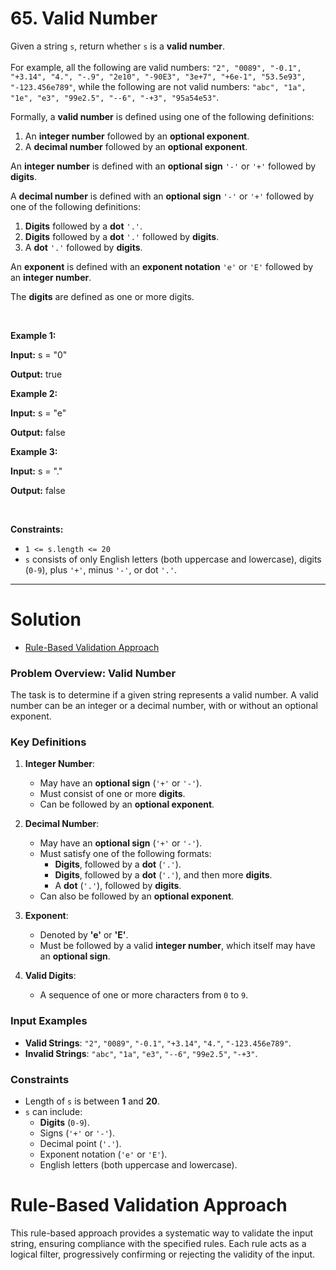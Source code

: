 # 65. Valid Number

<p>Given a string <code>s</code>, return whether <code>s</code> is a <strong>valid number</strong>.<br>
<br>
For example, all the following are valid numbers: <code>"2", "0089", "-0.1", "+3.14", "4.", "-.9", "2e10", "-90E3", "3e+7", "+6e-1", "53.5e93", "-123.456e789"</code>, while the following are not valid numbers: <code>"abc", "1a", "1e", "e3", "99e2.5", "--6", "-+3", "95a54e53"</code>.</p>

<p>Formally, a&nbsp;<strong>valid number</strong> is defined using one of the following definitions:</p>

<ol>
	<li>An <strong>integer number</strong> followed by an <strong>optional exponent</strong>.</li>
	<li>A <strong>decimal number</strong> followed by an <strong>optional exponent</strong>.</li>
</ol>

<p>An <strong>integer number</strong> is defined with an <strong>optional sign</strong> <code>'-'</code> or <code>'+'</code> followed by <strong>digits</strong>.</p>

<p>A <strong>decimal number</strong> is defined with an <strong>optional sign</strong> <code>'-'</code> or <code>'+'</code> followed by one of the following definitions:</p>

<ol>
	<li><strong>Digits</strong> followed by a <strong>dot</strong> <code>'.'</code>.</li>
	<li><strong>Digits</strong> followed by a <strong>dot</strong> <code>'.'</code> followed by <strong>digits</strong>.</li>
	<li>A <strong>dot</strong> <code>'.'</code> followed by <strong>digits</strong>.</li>
</ol>

<p>An <strong>exponent</strong> is defined with an <strong>exponent notation</strong> <code>'e'</code> or <code>'E'</code> followed by an <strong>integer number</strong>.</p>

<p>The <strong>digits</strong> are defined as one or more digits.</p>

<p>&nbsp;</p>
<p><strong class="example">Example 1:</strong></p>

<div class="example-block">
<p><strong>Input:</strong> <span class="example-io">s = "0"</span></p>

<p><strong>Output:</strong> <span class="example-io">true</span></p>
</div>

<p><strong class="example">Example 2:</strong></p>

<div class="example-block">
<p><strong>Input:</strong> <span class="example-io">s = "e"</span></p>

<p><strong>Output:</strong> <span class="example-io">false</span></p>
</div>

<p><strong class="example">Example 3:</strong></p>

<div class="example-block">
<p><strong>Input:</strong> <span class="example-io">s = "."</span></p>

<p><strong>Output:</strong> <span class="example-io">false</span></p>
</div>

<p>&nbsp;</p>
<p><strong>Constraints:</strong></p>

<ul>
	<li><code>1 &lt;= s.length &lt;= 20</code></li>
	<li><code>s</code> consists of only English letters (both uppercase and lowercase), digits (<code>0-9</code>), plus <code>'+'</code>, minus <code>'-'</code>, or dot <code>'.'</code>.</li>
</ul>

---

# Solution

- [Rule-Based Validation Approach](#rule-based-validation-approach)

### Problem Overview: Valid Number

The task is to determine if a given string represents a valid number. A valid number can be an integer or a decimal number, with or without an optional exponent.

### Key Definitions

1. **Integer Number**:
   - May have an **optional sign** (`'+'` or `'-'`).
   - Must consist of one or more **digits**.
   - Can be followed by an **optional exponent**.

2. **Decimal Number**:
   - May have an **optional sign** (`'+'` or `'-'`).
   - Must satisfy one of the following formats:
     - **Digits**, followed by a **dot** (`'.'`).
     - **Digits**, followed by a **dot** (`'.'`), and then more **digits**.
     - A **dot** (`'.'`), followed by **digits**.
   - Can also be followed by an **optional exponent**.

3. **Exponent**:
   - Denoted by **'e'** or **'E'**.
   - Must be followed by a valid **integer number**, which itself may have an **optional sign**.

4. **Valid Digits**:
   - A sequence of one or more characters from `0` to `9`.

### Input Examples

- **Valid Strings**: `"2"`, `"0089"`, `"-0.1"`, `"+3.14"`, `"4."`, `"-123.456e789"`.
- **Invalid Strings**: `"abc"`, `"1a"`, `"e3"`, `"--6"`, `"99e2.5"`, `"-+3"`.

### Constraints

- Length of `s` is between **1** and **20**.
- `s` can include:
  - **Digits** (`0-9`).
  - Signs (`'+'` or `'-'`).
  - Decimal point (`'.'`).
  - Exponent notation (`'e'` or `'E'`).
  - English letters (both uppercase and lowercase).

# Rule-Based Validation Approach

This rule-based approach provides a systematic way to validate the input string, ensuring compliance with the specified rules. Each rule acts as a logical filter, progressively confirming or rejecting the validity of the input.
